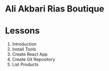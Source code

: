 # Ali Akbari Rias Boutique

# Lessons

1. Introduction
2. Install Tools
3. Create React App
4. Create Git Repository
5. List Products
